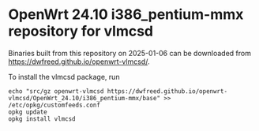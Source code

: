 OpenWrt 24.10 i386_pentium-mmx repository for vlmcsd
========

Binaries built from this repository on 2025-01-06 can be downloaded from <https://dwfreed.github.io/openwrt-vlmcsd/>.

To install the vlmcsd package, run

```
echo "src/gz openwrt-vlmcsd https://dwfreed.github.io/openwrt-vlmcsd/OpenWrt_24.10/i386_pentium-mmx/base" >> /etc/opkg/customfeeds.conf
opkg update
opkg install vlmcsd
```
